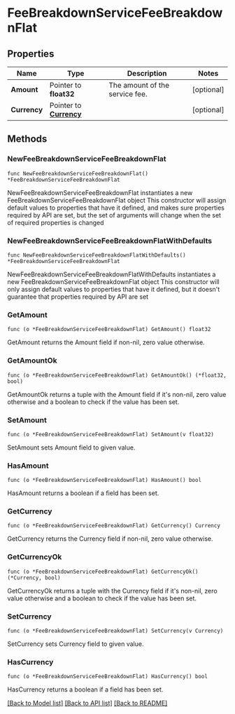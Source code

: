 # FeeBreakdownServiceFeeBreakdownFlat

## Properties

Name | Type | Description | Notes
------------ | ------------- | ------------- | -------------
**Amount** | Pointer to **float32** | The amount of the service fee. | [optional] 
**Currency** | Pointer to [**Currency**](Currency.md) |  | [optional] 

## Methods

### NewFeeBreakdownServiceFeeBreakdownFlat

`func NewFeeBreakdownServiceFeeBreakdownFlat() *FeeBreakdownServiceFeeBreakdownFlat`

NewFeeBreakdownServiceFeeBreakdownFlat instantiates a new FeeBreakdownServiceFeeBreakdownFlat object
This constructor will assign default values to properties that have it defined,
and makes sure properties required by API are set, but the set of arguments
will change when the set of required properties is changed

### NewFeeBreakdownServiceFeeBreakdownFlatWithDefaults

`func NewFeeBreakdownServiceFeeBreakdownFlatWithDefaults() *FeeBreakdownServiceFeeBreakdownFlat`

NewFeeBreakdownServiceFeeBreakdownFlatWithDefaults instantiates a new FeeBreakdownServiceFeeBreakdownFlat object
This constructor will only assign default values to properties that have it defined,
but it doesn't guarantee that properties required by API are set

### GetAmount

`func (o *FeeBreakdownServiceFeeBreakdownFlat) GetAmount() float32`

GetAmount returns the Amount field if non-nil, zero value otherwise.

### GetAmountOk

`func (o *FeeBreakdownServiceFeeBreakdownFlat) GetAmountOk() (*float32, bool)`

GetAmountOk returns a tuple with the Amount field if it's non-nil, zero value otherwise
and a boolean to check if the value has been set.

### SetAmount

`func (o *FeeBreakdownServiceFeeBreakdownFlat) SetAmount(v float32)`

SetAmount sets Amount field to given value.

### HasAmount

`func (o *FeeBreakdownServiceFeeBreakdownFlat) HasAmount() bool`

HasAmount returns a boolean if a field has been set.

### GetCurrency

`func (o *FeeBreakdownServiceFeeBreakdownFlat) GetCurrency() Currency`

GetCurrency returns the Currency field if non-nil, zero value otherwise.

### GetCurrencyOk

`func (o *FeeBreakdownServiceFeeBreakdownFlat) GetCurrencyOk() (*Currency, bool)`

GetCurrencyOk returns a tuple with the Currency field if it's non-nil, zero value otherwise
and a boolean to check if the value has been set.

### SetCurrency

`func (o *FeeBreakdownServiceFeeBreakdownFlat) SetCurrency(v Currency)`

SetCurrency sets Currency field to given value.

### HasCurrency

`func (o *FeeBreakdownServiceFeeBreakdownFlat) HasCurrency() bool`

HasCurrency returns a boolean if a field has been set.


[[Back to Model list]](../README.md#documentation-for-models) [[Back to API list]](../README.md#documentation-for-api-endpoints) [[Back to README]](../README.md)


